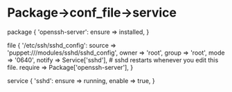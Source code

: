 # Package->conf_file->service
package { 'openssh-server':
  ensure => installed,
}

file { '/etc/ssh/sshd_config':
  source  => 'puppet:///modules/sshd/sshd_config',
  owner   => 'root',
  group   => 'root',
  mode    => '0640',
  notify  => Service['sshd'], # sshd restarts whenever you edit this file.
  require => Package['openssh-server'],
}

service { 'sshd':
  ensure => running,
  enable => true,
}

